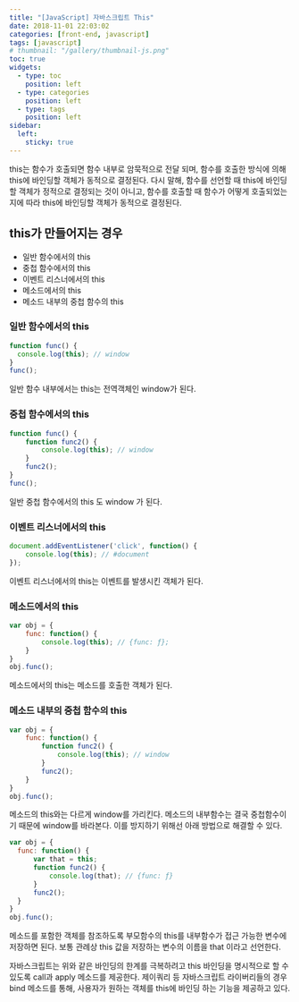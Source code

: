 ```yaml
---
title: "[JavaScript] 자바스크립트 This"
date: 2018-11-01 22:03:02
categories: [front-end, javascript]
tags: [javascript]
# thumbnail: "/gallery/thumbnail-js.png"
toc: true
widgets:
  - type: toc
    position: left
  - type: categories
    position: left
  - type: tags
    position: left
sidebar:
  left:
    sticky: true
---
```


this는 함수가 호출되면 함수 내부로 암묵적으로 전달 되며, 함수를 호출한 방식에 의해 this에 바인딩할 객체가 동적으로 결정된다. 다시 말해, 함수를 선언할 때 this에 바인딩할 객체가 정적으로 결정되는 것이 아니고, 함수를 호출할 때 함수가 어떻게 호출되었는지에 따라 this에 바인딩할 객체가 동적으로 결정된다.

<!-- more -->

## this가 만들어지는 경우
* 일반 함수에서의 this
* 중첩 함수에서의 this
* 이벤트 리스너에서의 this
* 메소드에서의 this
* 메소드 내부의 중첩 함수의 this

### 일반 함수에서의 this 
```javascript
function func() {
  console.log(this); // window
}
func();
```

일반 함수 내부에서는 this는 전역객체인 window가 된다.

### 중첩 함수에서의 this
```javascript
function func() {
    function func2() {
        console.log(this); // window
    }
    func2();
}
func();
```

일반 중첩 함수에서의 this 도 window 가 된다.

### 이벤트 리스너에서의 this 
```javascript
document.addEventListener('click', function() {
    console.log(this); // #document
});
```

이벤트 리스너에서의 this는 이벤트를 발생시킨 객체가 된다.

### 메소드에서의 this
```javascript
var obj = {
    func: function() {
        console.log(this); // {func: ƒ};
    }
}
obj.func();
```

메소드에서의 this는 메소드를 호출한 객체가 된다.

### 메소드 내부의 중첩 함수의 this
```javascript
var obj = {
    func: function() {
        function func2() {
            console.log(this); // window
        }
        func2();
    }
}
obj.func();
```

메소드의 this와는 다르게 window를 가리킨다. 메소드의 내부함수는 결국 중첩함수이기 때문에 window를 바라본다. 이를 방지하기 위해선 아래 방법으로 해결할 수 있다.

```javascript
var obj = {
  func: function() {
      var that = this;
      function func2() {
          console.log(that); // {func: ƒ}
      }
      func2();
  }
}
obj.func();
```

메소드를 포함한 객체를 참조하도록 부모함수의 this를 내부함수가 접근 가능한 변수에 저장하면 된다. 보통 관례상 this 값을 저장하는 변수의 이름을 that 이라고 선언한다.

자바스크립트는 위와 같은 바인딩의 한계를 극복하려고 this 바인딩을 명시적으로 할 수 있도록 call과 apply 메소드를 제공한다. 제이쿼리 등 자바스크립트 라이버리들의 경우 bind 메소드를 통해, 사용자가 원하는 객체를 this에 바인딩 하는 기능을 제공하고 있다.
